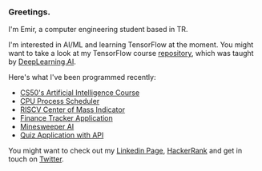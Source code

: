 ### Greetings.

I'm Emir, a computer engineering student based in TR.

I'm interested in AI/ML and learning TensorFlow at the moment. You might want to take a look at my TensorFlow course [repository](https://github.com/CheesyFrappe/deeplearning.ai-tensorflow-developer-course), which was taught by [DeepLearning.AI](https://www.deeplearning.ai/).

Here's what I've been programmed recently:
<!-- posts -->
 * [CS50's Artificial Intelligence Course](https://github.com/CheesyFrappe/cs50-ai)
 * [CPU Process Scheduler](https://github.com/CheesyFrappe/cpu-fcfs-scheduler)
 * [RISCV Center of Mass Indicator](https://github.com/CheesyFrappe/riscv-hue-calculator/tree/master)
 * [Finance Tracker Application](https://github.com/CheesyFrappe/finance-web-app)
 * [Minesweeper AI](https://github.com/CheesyFrappe/minesweeper-ai)
 * [Quiz Application with API](https://github.com/CheesyFrappe/quiz-api-app)
 <!-- /posts -->

You might want to check out my [Linkedin Page](https://www.linkedin.com/in/emirhan-balc%C4%B1-052b07229/), [HackerRank](https://www.hackerrank.com/aerangalerind) and get in touch on [Twitter](https://twitter.com/_clavicusvile).
